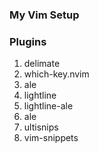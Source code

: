 ### My Vim Setup

### Plugins
1. delimate
2. which-key.nvim
3. ale
4. lightline
5. lightline-ale
6. ale
7. ultisnips
8. vim-snippets
